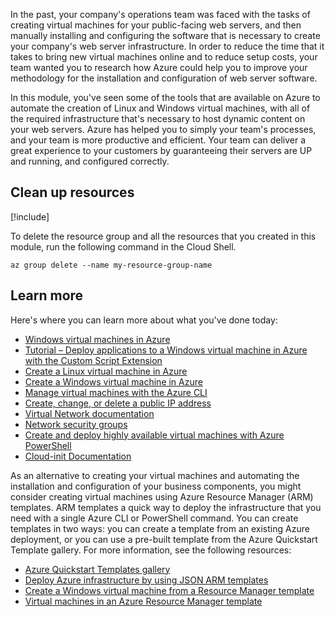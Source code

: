 In the past, your company's operations team was faced with the tasks of creating virtual machines for your public-facing web servers, and then manually installing and configuring the software that is necessary to create your company's web server infrastructure. In order to reduce the time that it takes to bring new virtual machines online and to reduce setup costs, your team wanted you to research how Azure could help you to improve your methodology for the installation and configuration of web server software.

In this module, you've seen some of the tools that are available on Azure to automate the creation of Linux and Windows virtual machines, with all of the required infrastructure that's necessary to host dynamic content on your web servers. Azure has helped you to simply your team's processes, and your team is more productive and efficient. Your team can deliver a great experience to your customers by guaranteeing their servers are UP and running, and configured correctly.

## Clean up resources

[!include[](../../../includes/azure-subscription-cleanup.md)]

To delete the resource group and all the resources that you created in this module, run the following command in the Cloud Shell.

```azurecli
az group delete --name my-resource-group-name
```

## Learn more

Here's where you can learn more about what you've done today:

- [Windows virtual machines in Azure](/azure/virtual-machines/windows/)
- [Tutorial – Deploy applications to a Windows virtual machine in Azure with the Custom Script Extension](/azure/virtual-machines/windows/tutorial-automate-vm-deployment)
- [Create a Linux virtual machine in Azure](/training/modules/create-linux-virtual-machine-in-azure/)
- [Create a Windows virtual machine in Azure](/training/modules/create-windows-virtual-machine-in-azure/)
- [Manage virtual machines with the Azure CLI](/training/modules/manage-virtual-machines-with-azure-cli/)
- [Create, change, or delete a public IP address](/azure/virtual-network/virtual-network-public-ip-address)
- [Virtual Network documentation](/azure/virtual-network/)
- [Network security groups](/azure/virtual-network/security-overview)
- [Create and deploy highly available virtual machines with Azure PowerShell](/azure/virtual-machines/windows/tutorial-availability-sets)
- [Cloud-init Documentation](https://cloudinit.readthedocs.io/)

As an alternative to creating your virtual machines and automating the installation and configuration of your business components, you might consider creating virtual machines using Azure Resource Manager (ARM) templates. ARM templates a quick way to deploy the infrastructure that you need with a single Azure CLI or PowerShell command. You can create templates in two ways: you can create a template from an existing Azure deployment, or you can use a pre-built template from the Azure Quickstart Template gallery. For more information, see the following resources:

- [Azure Quickstart Templates gallery](https://azure.microsoft.com/resources/templates/)
- [Deploy Azure infrastructure by using JSON ARM templates](/training/modules/create-azure-resource-manager-template-vs-code/)
- [Create a Windows virtual machine from a Resource Manager template](/azure/virtual-machines/windows/ps-template)
- [Virtual machines in an Azure Resource Manager template](/azure/virtual-machines/windows/template-description)
